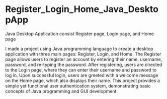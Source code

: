 # Register_Login_Home_Java_DesktopApp
Java Desktop Application consist Register page, Login page, and Home page

I made a project using Java programming language to create a desktop application with three main pages: Register, Login, and Home. The Register page allows users to register an account by entering their name, username, password, and re-typing the password. After registering, users are directed to the Login page, where they can enter their username and password to log in. Upon successful login, users are greeted with a welcome message on the Home page, which also displays their name. This project provides a simple yet functional user authentication system, demonstrating basic concepts of Java programming and GUI development.

